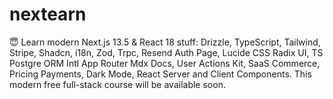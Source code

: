 # nextearn
😇 Learn modern Next.js 13.5 &amp; React 18 stuff: Drizzle, TypeScript, Tailwind, Stripe, Shadcn, i18n, Zod, Trpc, Resend Auth Page, Lucide CSS Radix UI, TS Postgre ORM Intl App Router Mdx Docs, User Actions Kit, SaaS Commerce, Pricing Payments, Dark Mode, React Server and Client Components. This modern free full-stack course will be available soon.
